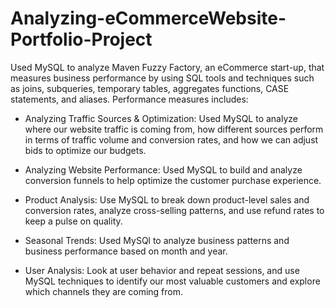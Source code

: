 # Analyzing-eCommerceWebsite-Portfolio-Project
Used MySQL to analyze Maven Fuzzy Factory, an eCommerce start-up, that measures business performance by using SQL tools and techniques such as joins, subqueries,
temporary tables, aggregates functions, CASE statements, and aliases. Performance measures includes:

* Analyzing Traffic Sources & Optimization: Used MySQL to analyze where our website traffic is coming from, how different sources perform in terms of traffic 
  volume and conversion rates, and how we can adjust bids to optimize our budgets.

* Analyzing Website Performance: Used MySQL to build and analyze conversion funnels to help optimize the customer purchase experience.

* Product Analysis: Use MySQL to break down product-level sales and conversion rates, analyze cross-selling patterns, and use refund rates to keep a pulse on 
  quality.

* Seasonal Trends: Used MySQl to analyze business patterns and business performance based on month and year.

* User Analysis: Look at user behavior and repeat sessions, and use MySQL techniques to identify our most valuable customers and explore which channels they 
  are coming from.

